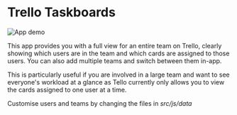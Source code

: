# Trello Taskboards

![App demo](https://i.ibb.co/0QcfhVt/Trello-Taskboards-Compressed.gif)

This app provides you with a full view for an entire team on Trello, clearly showing which users are in the team and which cards are assigned to those users. You can also add multiple teams and switch between them in-app.

This is particularly useful if you are involved in a large team and want to see everyone's workload at a glance as Tello currently only allows you to view the cards assigned to one user at a time.

Customise users and teams by changing the files in _src/js/data_
